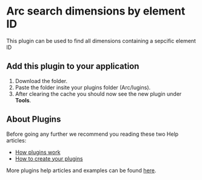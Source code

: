 # Arc search dimensions by element ID
This plugin can be used to find all dimensions containing a sepcific element ID

## Add this plugin to your application
1. Download the folder.
2. Paste the folder insite your plugins folder (Arc/lugins).
3. After clearing the cache you should now see the new plugin under **Tools**.

## About Plugins
Before going any further we recommend you reading these two Help articles:
* [How plugins work](https://code.cubewise.com/arc-docs/how-plugins-work)
* [How to create your plugins](https://code.cubewise.com/arc-docs/how-to-create-your-plugins)

More plugins help articles and examples can be found [here](https://code.cubewise.com/arc-plugins).
